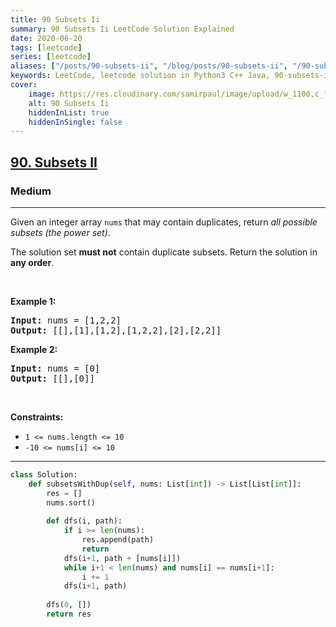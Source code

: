 ```yaml
---
title: 90 Subsets Ii
summary: 90 Subsets Ii LeetCode Solution Explained
date: 2020-06-20
tags: [leetcode]
series: [leetcode]
aliases: ["/posts/90-subsets-ii", "/blog/posts/90-subsets-ii", "/90-subsets-ii"]
keywords: LeetCode, leetcode solution in Python3 C++ Java, 90-subsets-ii solution
cover:
    image: https://res.cloudinary.com/samirpaul/image/upload/w_1100,c_fit,co_rgb:FFFFFF,l_text:Arial_70_bold:90 Subsets Ii/problem-solving.webp
    alt: 90 Subsets Ii
    hiddenInList: true
    hiddenInSingle: false
---
```



<h2><a href="https://leetcode.com/problems/subsets-ii/">90. Subsets II</a></h2><h3>Medium</h3><hr><div><p>Given an integer array <code>nums</code> that may contain duplicates, return <em>all possible subsets (the power set)</em>.</p>

<p>The solution set <strong>must not</strong> contain duplicate subsets. Return the solution in <strong>any order</strong>.</p>

<p>&nbsp;</p>
<p><strong>Example 1:</strong></p>
<pre><strong>Input:</strong> nums = [1,2,2]
<strong>Output:</strong> [[],[1],[1,2],[1,2,2],[2],[2,2]]
</pre><p><strong>Example 2:</strong></p>
<pre><strong>Input:</strong> nums = [0]
<strong>Output:</strong> [[],[0]]
</pre>
<p>&nbsp;</p>
<p><strong>Constraints:</strong></p>

<ul>
	<li><code>1 &lt;= nums.length &lt;= 10</code></li>
	<li><code>-10 &lt;= nums[i] &lt;= 10</code></li>
</ul>
</div>

---




```python
class Solution:
    def subsetsWithDup(self, nums: List[int]) -> List[List[int]]:
        res = []
        nums.sort()
        
        def dfs(i, path):
            if i >= len(nums):
                res.append(path)
                return 
            dfs(i+1, path + [nums[i]])
            while i+1 < len(nums) and nums[i] == nums[i+1]:
                i += 1
            dfs(i+1, path)
        
        dfs(0, [])
        return res
```
